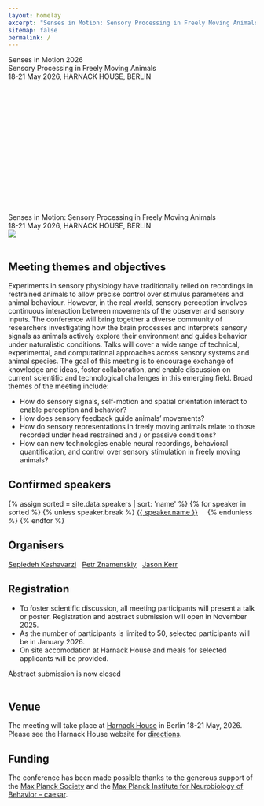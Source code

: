 ```yaml
---
layout: homelay
excerpt: "Senses in Motion: Sensory Processing in Freely Moving Animals."
sitemap: false
permalink: /
---
```


<div class="col-sm-12 text-light d-none d-lg-block">
<div class="bg-image"
  style="
    background-image: url('{{ site.url }}{{ site.baseurl }}/images/flying-bat-Mosslab-cropped.gif');
    background-size: 100%;
    background-repeat: no-repeat;
    height: 320px
  ">
<div class="titlebox">
<div class="bigtitle">
Senses in Motion 2026<br>
Sensory Processing in Freely Moving Animals
</div>
18-21 May 2026, HARNACK HOUSE, BERLIN
</div>
</div>
</div>

<div class="col-sm-12 d-lg-none">
<div class="titlebox">
<div class="bigtitle">
Senses in Motion: Sensory Processing in Freely Moving Animals
</div>
18-21 May 2026, HARNACK HOUSE, BERLIN
</div>
<img src="{{ site.url }}{{ site.baseurl }}/images/flying-bat-Mosslab-cropped.gif">
</div>

<div class="col-sm-12">
<br/>
<h2>Meeting themes and objectives</h2>
  <p>
 Experiments in sensory physiology have traditionally relied on recordings in restrained animals to allow precise control over stimulus parameters and animal behaviour. However, in the real world, sensory perception involves continuous interaction between movements of the observer and sensory inputs. The conference will bring together a diverse community of researchers investigating how the brain processes and interprets sensory signals as animals actively explore their environment and guides behavior under naturalistic conditions. Talks will cover a wide range of technical, experimental, and computational approaches across sensory systems and animal species. The goal of this meeting is to encourage exchange of knowledge and ideas, foster collaboration, and enable discussion on current scientific and technological challenges in this emerging field. Broad themes of the meeting include:
</p>
<ul>
<li>How do sensory signals, self-motion and spatial orientation interact to enable perception and behavior? </li>
<li>How does sensory feedback guide animals’ movements?</li>
<li>How do sensory representations in freely moving animals relate to those recorded under head restrained and / or passive conditions? </li>
<li>How can new technologies enable neural recordings, behavioral quantification, and control over sensory stimulation in freely moving animals?</li>
</ul>
</div>
<div class="col-sm-12">
<h2>Confirmed speakers</h2>
<p class="text-center">
{% assign sorted = site.data.speakers | sort: 'name'  %}
{% for speaker in sorted %}
{% unless speaker.break %}
<a href="{{ site.url }}{{ site.baseurl }}/speakers#{{ speaker.name }}" class="h6" style="white-space: nowrap">{{ speaker.name }}</a> &nbsp; &nbsp; 
{% endunless %}
{% endfor %}
</p>
<h2>Organisers</h2>
<p class="text-center">
<a href="https://www.keshavarzilab.com/">Sepiedeh Keshavarzi</a> &nbsp;
<a href="https://znamlab.org">Petr Znamenskiy</a> &nbsp;
<a href="https://mpinb.mpg.de/en/research-groups/groups/behavior-and-brain-organization/group-leader.html">Jason Kerr</a><br/>
</p>
<h2>Registration</h2>
<p class="text-center">
<ul>
<li>To foster scientific discussion, all meeting participants will present a talk or poster. Registration and abstract submission will open in November 2025.</li>
<li>As the number of participants is limited to 50, selected participants will be in January 2026.</li>
<li>On site accomodation at Harnack House and meals for selected applicants will be provided.</li>
</ul>
</p>
<div class="text-center">
<a class="btn btn-primary btn-lg" role="button">Abstract submission is now closed</a>
</div>
<br/>
</div>

<div class="col-sm-12">
<h2>Venue</h2>

<p>The meeting will take place at <a href="https://www.harnackhaus-berlin.mpg.de/en">Harnack House</a> in Berlin 18-21 May, 2026. Please see the Harnack House website for <a href="https://www.harnackhaus-berlin.mpg.de/contact/directions">directions</a>.</p>

</div>

<div class="col-sm-12">
<h2>Funding</h2>
<p>
The conference has been made possible thanks to the generous support of the <a href="https://www.mpg.de/en">Max Planck Society</a> and the <a href="https://mpinb.mpg.de/en/">Max Planck Institute for Neurobiology of Behavior – caesar</a>.</p>
<div class="col-sm-12">
<p></p>
</div>

